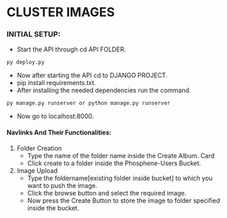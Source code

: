 #                    CLUSTER IMAGES


### INITIAL SETUP:
* Start the API through cd API FOLDER. 
``` 
py deploy.py
```
* Now after starting the API cd to DJANGO PROJECT.
* pip install requirements.txt.
* After installing the needed dependencies run the command.
```
py manage.py runserver or python manage.py runserver
```
* Now go to localhost:8000.
#### Navlinks And Their Functionalities:
1. Folder Creation
    * Type the name of the folder name inside the Create Album. Card
    * Click create to a folder inside the Phosphene-Users Bucket.
2. Image Upload
    * Type the foldername[existing folder inside bucket] to which you want to push the image.
    * Click the browse button and select the required image.
    * Now press the Create Button to store the image to folder specified inside the bucket.
         